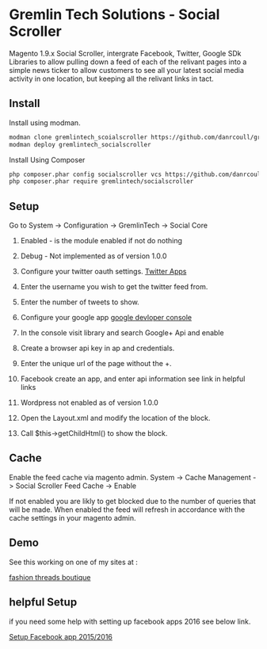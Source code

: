 Gremlin Tech Solutions - Social Scroller
============================

Magento 1.9.x Social Scroller, intergrate Facebook, Twitter, Google SDk Libraries to allow pulling down a feed of
each of the relivant pages into a simple news ticker  to allow customers to see all your latest social media activity
 in one location, but keeping all the relivant links in tact.

Install
----------------

Install using modman.

```bash
modman clone gremlintech_scoialscroller https://github.com/danrcoull/gremlintech_socialscroller.git
modman deploy gremlintech_socialscroller
```

Install Using Composer
```bash
php composer.phar config socialscroller vcs https://github.com/danrcoull/gremlintech_socialscroller.git
php composer.phar require gremlintech/socialscroller
```


Setup
----------------
Go to System -> Configuration -> GremlinTech -> Social Core

1. Enabled  - is the module enabled if not do nothing
2. Debug - Not implemented as of version 1.0.0

3. Configure your twitter oauth settings. [Twitter Apps](http://apps.twitter.com/)
4. Enter the username you wish to get the twitter feed from.
5. Enter the number of tweets to show.

6. Configure your google app [google devloper console](http://console.developers.google.com/)
7. In the console visit library and search Google+ Api and enable
8. Create a browser api key in ap and credentials.
9. Enter the unique url of the page without the +.

10. Facebook create an app, and enter api information see link in helpful links
11. Wordpress not enabled as of version 1.0.0

12. Open the Layout.xml and modify the location of the block.
13. Call $this->getChildHtml() to show the block.


Cache
----------------
Enable the feed cache via magento admin.
System -> Cache Management -> Social Scroller Feed Cache -> Enable

If not enabled you are likly to get blocked due to the number of queries that will be made.
When enabled the feed will refresh in accordance with the cache settings in your magento admin.


Demo
----------------

See this working on one of my sites at :

[fashion threads boutique](https://www.fashionthreadsboutique.co.uk)

helpful Setup
----------------

if you need some help with setting up facebook apps 2016 see below link.

[Setup Facebook app 2015/2016](https://www.rocketmarketinginc.com/blog/get-never-expiring-facebook-page-access-token/)



